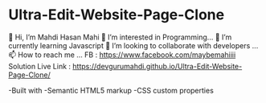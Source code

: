 # Ultra-Edit-Website-Page-Clone

👋 Hi, I’m Mahdi Hasan Mahi
👀 I’m interested in Programming...
🌱 I’m currently learning Javascript
💞️ I’m looking to collaborate with developers ...
📫 How to reach me ...
FB : https://www.facebook.com/maybemahiiii
Solution Live Link : https://devgurumahdi.github.io/Ultra-Edit-Website-Page-Clone/

-Built with -Semantic HTML5 markup -CSS custom properties
